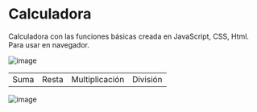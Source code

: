 # Calculadora
Calculadora con las funciones básicas creada en JavaScript, CSS, Html.
Para usar en navegador. 

![image](https://user-images.githubusercontent.com/115635199/196198124-3997c5ff-ba8c-44aa-a8e6-bf70a365fd62.png)

<table>
  <tr>
    <td>Suma</td>
    <td>Resta</td>
    <td>Multiplicación</td>
    <td>División</td>
  </tr>
</table>

![image](https://user-images.githubusercontent.com/115635199/196204031-71944196-a1e3-4b6c-8b5c-b11a6881b3f6.png)

